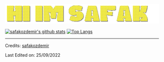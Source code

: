 ![gif](https://github.com/safakozdemir/safakozdemir/blob/main/safakgif.gif)



[![safakozdemir's github stats](https://github-readme-stats.vercel.app/api?username=safakozdemir&show_icons=true&theme=merko)](https://github.com/anuraghazra/github-readme-stats) [![Top Langs](https://github-readme-stats.vercel.app/api/top-langs/?username=safakozdemir&layout=compact&theme=merko)](https://github.com/anuraghazra/github-readme-stats)

-----
Credits: [safakozdemir](https://github.com/safakozdemir)

Last Edited on: 25/09/2022
